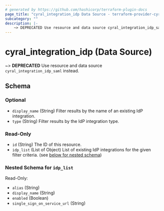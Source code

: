 ```yaml
---
# generated by https://github.com/hashicorp/terraform-plugin-docs
page_title: "cyral_integration_idp Data Source - terraform-provider-cyral"
subcategory: ""
description: |-
    ~> DEPRECATED Use resource and data source cyral_integration_idp_saml instead.
---
```


# cyral_integration_idp (Data Source)

~> **DEPRECATED** Use resource and data source `cyral_integration_idp_saml` instead.

<!-- schema generated by tfplugindocs -->

## Schema

### Optional

-   `display_name` (String) Filter results by the name of an existing IdP integration.
-   `type` (String) Filter results by the IdP integration type.

### Read-Only

-   `id` (String) The ID of this resource.
-   `idp_list` (List of Object) List of existing IdP integrations for the given filter criteria. (see [below for nested schema](#nestedatt--idp_list))

<a id="nestedatt--idp_list"></a>

### Nested Schema for `idp_list`

Read-Only:

-   `alias` (String)
-   `display_name` (String)
-   `enabled` (Boolean)
-   `single_sign_on_service_url` (String)
